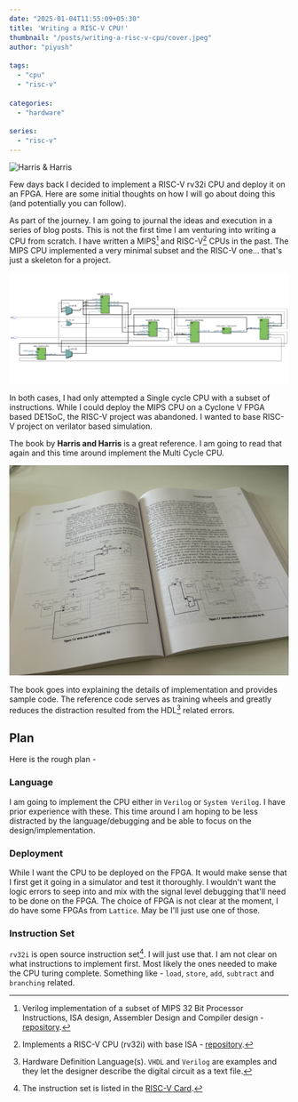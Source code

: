 ```yaml
---
date: "2025-01-04T11:55:09+05:30"
title: 'Writing a RISC-V CPU!'
thumbnail: "/posts/writing-a-risc-v-cpu/cover.jpeg"
author: "piyush"

tags:
  - "cpu"
  - "risc-v"

categories:
  - "hardware"

series:
  - "risc-v"
---
```


![](/posts/writing-a-risc-v-cpu/cover.jpeg "Harris & Harris")

Few days back I decided to implement a RISC-V rv32i CPU and deploy it on an FPGA. Here are some initial thoughts on how I will go about doing this (and potentially you can follow).

<!--more-->

As part of the journey. I am going to journal the ideas and execution in a series of blog posts. This is not the first time I am venturing into writing a CPU from scratch. I have written a MIPS[^1] and RISC-V[^2] CPUs in the past. The MIPS CPU implemented a very minimal subset and the RISC-V one... that's just a skeleton for a project.

![](cpu.png "MIPS Single Cycle CPU.")

In both cases, I had only attempted a Single cycle CPU with a subset of instructions. While I could deploy the MIPS CPU on a Cyclone V FPGA based DE1SoC, the RISC-V project was abandoned. I wanted to base RISC-V project on verilator based simulation.

The book by **Harris and Harris** is a great reference. I am going to read that again and this time around implement the Multi Cycle CPU.

![](book.jpeg "Single Cycle CPU.")

The book goes into explaining the details of implementation and provides sample code. The reference code serves as training wheels and greatly reduces the distraction resulted from the HDL[^3] related errors.

## Plan

Here is the rough plan -

### Language

I am going to implement the CPU either in `Verilog` or `System Verilog`. I have prior experience with these. This time around I am hoping to be less distracted by the language/debugging and be able to focus on the design/implementation.

### Deployment

While I want the CPU to be deployed on the FPGA. It would make sense that I first get it going in a simulator and test it thoroughly. I wouldn't want the logic errors to seep into and mix with the signal level debugging that'll need to be done on the FPGA. The choice of FPGA is not clear at the moment, I do have some FPGAs from `Lattice`. May be I'll just use one of those.

### Instruction Set

`rv32i` is open source instruction set[^5]. I will just use that. I am not clear on what instructions to implement first. Most likely the ones needed to make the CPU turing complete. Something like - `load`, `store`, `add`, `subtract` and `branching` related.

[^1]: Verilog implementation of a subset of MIPS 32 Bit Processor Instructions, ISA design, Assembler Design and Compiler design - [repository](https://github.com/streetdogg/mips-cpu).

[^2]: Implements a RISC-V CPU (rv32i) with base ISA - [repository](https://github.com/streetdogg/riscv-cpu-rtl).

[^3]: Hardware Definition Language(s). `VHDL` and `Verilog` are examples and they let the designer describe the digital circuit as a text file.

[^4]: This means that I will be describing the CPU state machine as text.

[^5]: The instruction set is listed in the [RISC-V Card](https://github.com/jameslzhu/riscv-card/releases/download/latest/riscv-card.pdf).
